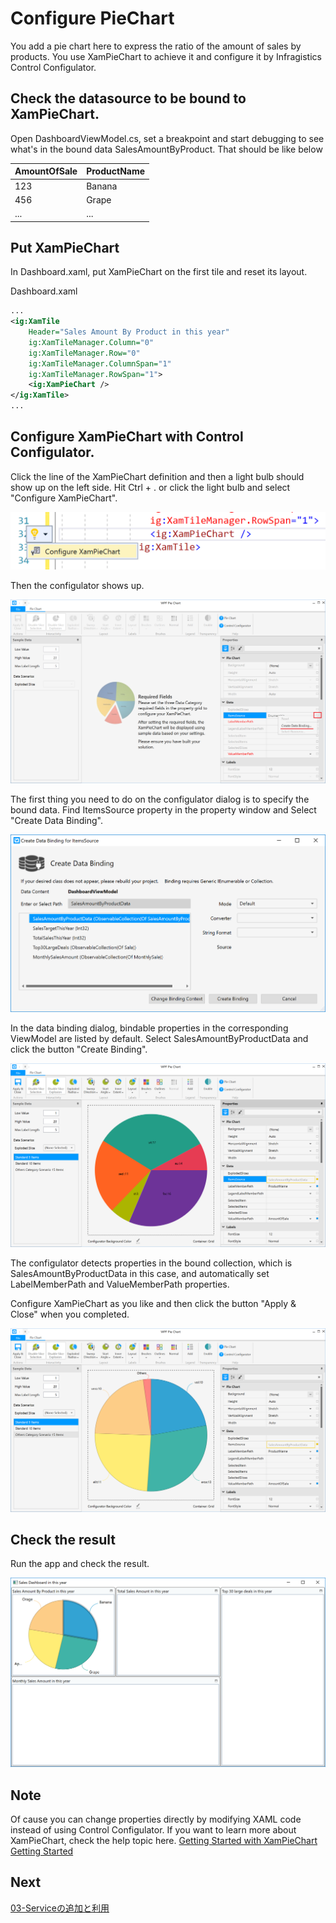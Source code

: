 # Configure PieChart

You add a pie chart here to express the ratio of the amount of sales by products. You use XamPieChart to achieve it and configure it by Infragistics Control Configulator.

## Check the datasource to be bound to XamPieChart.

Open DashboardViewModel.cs, set a breakpoint and start debugging to see what's in the bound data SalesAmountByProduct. That should be like below 

| AmountOfSale | ProductName |
----|---- 
| 123 | Banana |
| 456 | Grape |
| ... | ... |

## Put XamPieChart

In Dashboard.xaml, put XamPieChart on the first tile and reset its layout.

Dashboard.xaml

```xml
...
<ig:XamTile
    Header="Sales Amount By Product in this year"
    ig:XamTileManager.Column="0"
    ig:XamTileManager.Row="0" 
    ig:XamTileManager.ColumnSpan="1"
    ig:XamTileManager.RowSpan="1">
    <ig:XamPieChart />
</ig:XamTile>
...
```

## Configure XamPieChart with Control Configulator.

Click the line of the XamPieChart definition and then a light bulb should show up on the left side. Hit Ctrl + . or click the light bulb and select "Configure XamPieChart".

![](../assets/02-03-01.png)

Then the configulator shows up. 

![](../assets/02-03-02.png)

The first thing you need to do on the configulator dialog is to specify the bound data. Find ItemsSource property in the property window and Select "Create Data Binding".

![](../assets/02-03-03.png)

In the data binding dialog, bindable properties in the corresponding ViewModel are listed by default. Select SalesAmountByProductData and click the button "Create Binding".

![](../assets/02-03-04.png)

The configulator detects properties in the bound collection, which is SalesAmountByProductData in this case, and automatically set LabelMemberPath and ValueMemberPath properties.

Configure XamPieChart as you like and then click the button "Apply & Close" when you completed.

![](../assets/02-03-05.png)

## Check the result

Run the app and check the result.

![](../assets/02-03-06.png)

## Note
Of cause you can change properties directly by modifying XAML code instead of using Control Configulator. If you want to learn more about XamPieChart, check the help topic here.
[Getting Started with XamPieChart
Getting Started](https://www.infragistics.com/help/wpf/piechart-getting-started-with-piechart)

## Next
[03-Serviceの追加と利用](03-Serviceの追加と利用.md)
